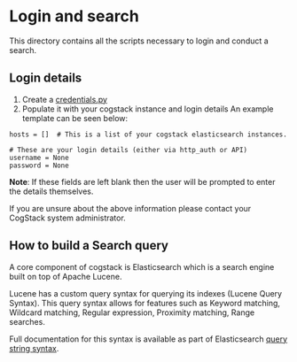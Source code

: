 
# Login and search
This directory contains all the scripts necessary to login and conduct a search.

## Login details
1. Create a [credentials.py](../credentials.py)
2. Populate it with your cogstack instance and login details
An example template can be seen below:
```
hosts = []  # This is a list of your cogstack elasticsearch instances.

# These are your login details (either via http_auth or API)
username = None
password = None
```

__Note__: If these fields are left blank then the user will be prompted to enter the details themselves.

If you are unsure about the above information please contact your CogStack system administrator.

## How to build a Search query

A core component of cogstack is Elasticsearch which is a search engine built on top of Apache Lucene.

Lucene has a custom query syntax for querying its indexes (Lucene Query Syntax). This query syntax allows for features such as Keyword matching, Wildcard matching, Regular expression, Proximity matching, Range searches.

Full documentation for this syntax is available as part of Elasticsearch [query string syntax](https://www.elastic.co/guide/en/elasticsearch/reference/8.5/query-dsl-query-string-query.html#query-string-syntax).